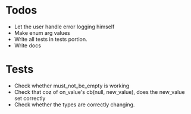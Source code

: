 # Todos
- Let the user handle error logging himself
- Make enum arg values
- Write all tests in tests portion.
- Write docs

# Tests
- Check whether must_not_be_empty is working
- Check that coz of on_value's cb(null, new_value), does the new_value set correctly 
- Check whether the types are correctly changing.